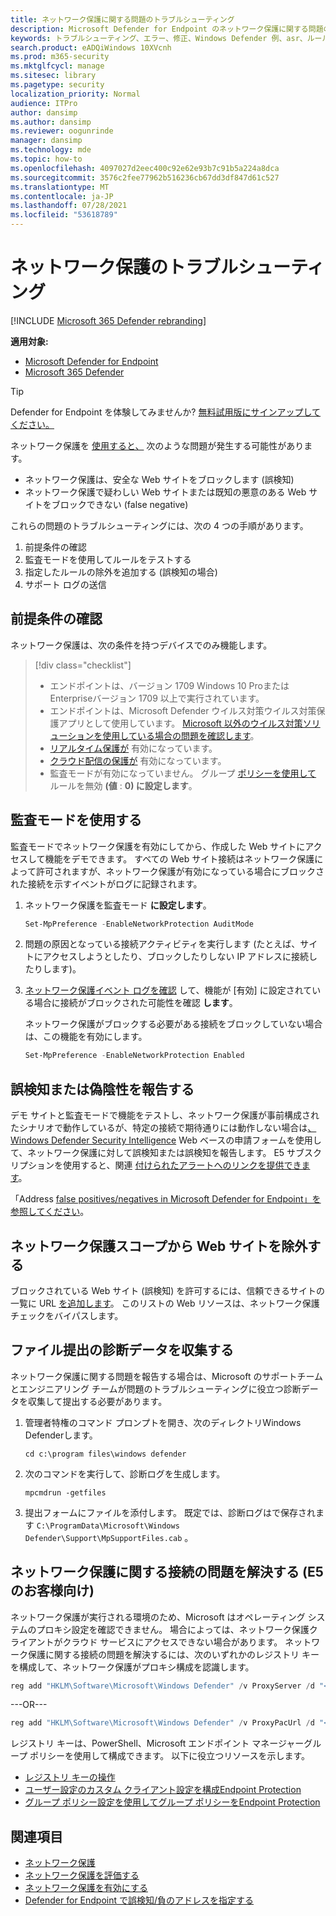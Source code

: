 ```yaml
---
title: ネットワーク保護に関する問題のトラブルシューティング
description: Microsoft Defender for Endpoint のネットワーク保護に関する問題のトラブルシューティングを行うリソースとサンプル コード。
keywords: トラブルシューティング、エラー、修正、Windows Defender 例、asr、ルール、ヒップ、トラブルシューティング、監査、除外、誤検知、破損、ブロック、Microsoft Defender for Endpoint
search.product: eADQiWindows 10XVcnh
ms.prod: m365-security
ms.mktglfcycl: manage
ms.sitesec: library
ms.pagetype: security
localization_priority: Normal
audience: ITPro
author: dansimp
ms.author: dansimp
ms.reviewer: oogunrinde
manager: dansimp
ms.technology: mde
ms.topic: how-to
ms.openlocfilehash: 4097027d2eec400c92e62e93b7c91b5a224a8dca
ms.sourcegitcommit: 3576c2fee77962b516236cb67dd3df847d61c527
ms.translationtype: MT
ms.contentlocale: ja-JP
ms.lasthandoff: 07/28/2021
ms.locfileid: "53618789"
---
```

# <a name="troubleshoot-network-protection"></a>ネットワーク保護のトラブルシューティング

[!INCLUDE [Microsoft 365 Defender rebranding](../../includes/microsoft-defender.md)]

**適用対象:**
- [Microsoft Defender for Endpoint](https://go.microsoft.com/fwlink/p/?linkid=2154037)
- [Microsoft 365 Defender](https://go.microsoft.com/fwlink/?linkid=2118804)

> [!TIP]
> Defender for Endpoint を体験してみませんか? [無料試用版にサインアップしてください。](https://www.microsoft.com/microsoft-365/windows/microsoft-defender-atp?ocid=docs-wdatp-pullalerts-abovefoldlink)


ネットワーク保護を [使用すると、](network-protection.md) 次のような問題が発生する可能性があります。

- ネットワーク保護は、安全な Web サイトをブロックします (誤検知)
- ネットワーク保護で疑わしい Web サイトまたは既知の悪意のある Web サイトをブロックできない (false negative)

これらの問題のトラブルシューティングには、次の 4 つの手順があります。

1. 前提条件の確認
2. 監査モードを使用してルールをテストする
3. 指定したルールの除外を追加する (誤検知の場合)
4. サポート ログの送信

## <a name="confirm-prerequisites"></a>前提条件の確認

ネットワーク保護は、次の条件を持つデバイスでのみ機能します。

>[!div class="checklist"]
> - エンドポイントは、バージョン 1709 Windows 10 ProまたはEnterpriseバージョン 1709 以上で実行されています。
> - エンドポイントは、Microsoft Defender ウイルス対策ウイルス対策保護アプリとして使用しています。 [Microsoft 以外のウイルス対策ソリューションを使用している場合の問題を確認します](/windows/security/threat-protection/microsoft-defender-antivirus/microsoft-defender-antivirus-compatibility)。
> - [リアルタイム保護が](/windows/security/threat-protection/microsoft-defender-antivirus/configure-real-time-protection-microsoft-defender-antivirus) 有効になっています。
> - [クラウド配信の保護が](/windows/security/threat-protection/microsoft-defender-antivirus/enable-cloud-protection-microsoft-defender-antivirus) 有効になっています。
> - 監査モードが有効になっていません。 グループ [ポリシーを使用して](enable-network-protection.md#group-policy) ルールを無効 **(値** : **0) に設定します**。

## <a name="use-audit-mode"></a>監査モードを使用する

監査モードでネットワーク保護を有効にしてから、作成した Web サイトにアクセスして機能をデモできます。 すべての Web サイト接続はネットワーク保護によって許可されますが、ネットワーク保護が有効になっている場合にブロックされた接続を示すイベントがログに記録されます。

1. ネットワーク保護を監査モード **に設定します**。

   ```PowerShell
   Set-MpPreference -EnableNetworkProtection AuditMode
   ```

2. 問題の原因となっている接続アクティビティを実行します (たとえば、サイトにアクセスしようとしたり、ブロックしたりしない IP アドレスに接続したりします)。

3. [ネットワーク保護イベント ログを確認](network-protection.md#review-network-protection-events-in-windows-event-viewer) して、機能が [有効] に設定されている場合に接続がブロックされた可能性を確認 **します**。
   
   ネットワーク保護がブロックする必要がある接続をブロックしていない場合は、この機能を有効にします。

   ```PowerShell
   Set-MpPreference -EnableNetworkProtection Enabled
   ```

## <a name="report-a-false-positive-or-false-negative"></a>誤検知または偽陰性を報告する

デモ サイトと監査モードで機能をテストし、ネットワーク保護が事前構成されたシナリオで動作しているが、特定の接続で期待通りには動作しない場合は[、Windows Defender Security Intelligence](https://www.microsoft.com/wdsi/filesubmission) Web ベースの申請フォームを使用して、ネットワーク保護に対して誤検知または誤検知を報告します。 E5 サブスクリプションを使用すると、関連 [付けられたアラートへのリンクを提供できます](alerts-queue.md)。

「Address [false positives/negatives in Microsoft Defender for Endpoint」を参照してください](defender-endpoint-false-positives-negatives.md)。

## <a name="exclude-website-from-network-protection-scope"></a>ネットワーク保護スコープから Web サイトを除外する

ブロックされている Web サイト (誤検知) を許可するには、信頼できるサイトの一覧に URL [を追加します](https://blogs.msdn.microsoft.com/asiatech/2014/08/19/how-to-add-web-sites-to-trusted-sites-via-gpo-from-dc-installed-ie10-or-higher-ie-version/)。 このリストの Web リソースは、ネットワーク保護チェックをバイパスします。

## <a name="collect-diagnostic-data-for-file-submissions"></a>ファイル提出の診断データを収集する

ネットワーク保護に関する問題を報告する場合は、Microsoft のサポートチームとエンジニアリング チームが問題のトラブルシューティングに役立つ診断データを収集して提出する必要があります。

1. 管理者特権のコマンド プロンプトを開き、次のディレクトリWindows Defenderします。

   ```console
   cd c:\program files\windows defender
   ```

2. 次のコマンドを実行して、診断ログを生成します。

   ```console
   mpcmdrun -getfiles
   ```

3. 提出フォームにファイルを添付します。 既定では、診断ログはで保存されます `C:\ProgramData\Microsoft\Windows Defender\Support\MpSupportFiles.cab` 。 

## <a name="resolve-connectivity-issues-with-network-protection-for-e5-customers"></a>ネットワーク保護に関する接続の問題を解決する (E5 のお客様向け)

ネットワーク保護が実行される環境のため、Microsoft はオペレーティング システムのプロキシ設定を確認できません。 場合によっては、ネットワーク保護クライアントがクラウド サービスにアクセスできない場合があります。 ネットワーク保護に関する接続の問題を解決するには、次のいずれかのレジストリ キーを構成して、ネットワーク保護がプロキシ構成を認識します。

```powershell
reg add "HKLM\Software\Microsoft\Windows Defender" /v ProxyServer /d "<proxy IP address: Port>" /f
```

---OR---


```powershell
reg add "HKLM\Software\Microsoft\Windows Defender" /v ProxyPacUrl /d "<Proxy PAC url>" /f
```

レジストリ キーは、PowerShell、Microsoft エンドポイント マネージャーグループ ポリシーを使用して構成できます。 以下に役立つリソースを示します。
- [レジストリ キーの操作](/powershell/scripting/samples/working-with-registry-keys)
- [ユーザー設定のカスタム クライアント設定を構成Endpoint Protection](/mem/configmgr/protect/deploy-use/endpoint-protection-configure-client)
- [グループ ポリシー設定を使用してグループ ポリシーをEndpoint Protection](/mem/configmgr/protect/deploy-use/endpoint-protection-group-policies)

## <a name="see-also"></a>関連項目

- [ネットワーク保護](network-protection.md)
- [ネットワーク保護を評価する](evaluate-network-protection.md)
- [ネットワーク保護を有効にする](enable-network-protection.md)
- [Defender for Endpoint で誤検知/負のアドレスを指定する](defender-endpoint-false-positives-negatives.md)
